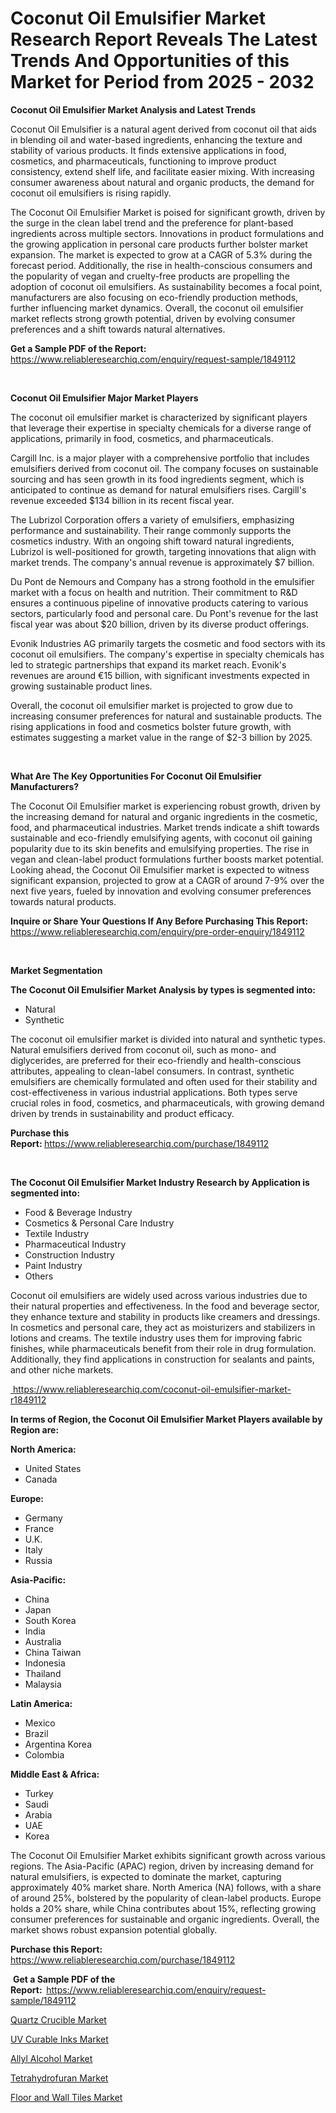 <p><h1>Coconut Oil Emulsifier Market Research Report Reveals The Latest Trends And Opportunities of this Market for Period from 2025 - 2032</h1></p><p><strong>Coconut Oil Emulsifier Market Analysis and Latest Trends</strong></p>
<p><p>Coconut Oil Emulsifier is a natural agent derived from coconut oil that aids in blending oil and water-based ingredients, enhancing the texture and stability of various products. It finds extensive applications in food, cosmetics, and pharmaceuticals, functioning to improve product consistency, extend shelf life, and facilitate easier mixing. With increasing consumer awareness about natural and organic products, the demand for coconut oil emulsifiers is rising rapidly.</p><p>The Coconut Oil Emulsifier Market is poised for significant growth, driven by the surge in the clean label trend and the preference for plant-based ingredients across multiple sectors. Innovations in product formulations and the growing application in personal care products further bolster market expansion. The market is expected to grow at a CAGR of 5.3% during the forecast period. Additionally, the rise in health-conscious consumers and the popularity of vegan and cruelty-free products are propelling the adoption of coconut oil emulsifiers. As sustainability becomes a focal point, manufacturers are also focusing on eco-friendly production methods, further influencing market dynamics. Overall, the coconut oil emulsifier market reflects strong growth potential, driven by evolving consumer preferences and a shift towards natural alternatives.</p></p>
<p><strong>Get a Sample PDF of the Report:&nbsp;</strong> <a href="https://www.reliableresearchiq.com/enquiry/request-sample/1849112?utm_campaign=104&utm_medium=2&utm_source=Github&utm_content=ia&utm_term=02042025&utm_id=coconut-oil-emulsifier">https://www.reliableresearchiq.com/enquiry/request-sample/1849112</a></p>
<p>&nbsp;</p>
<p><strong>Coconut Oil Emulsifier Major Market Players</strong></p>
<p><p>The coconut oil emulsifier market is characterized by significant players that leverage their expertise in specialty chemicals for a diverse range of applications, primarily in food, cosmetics, and pharmaceuticals.</p><p>Cargill Inc. is a major player with a comprehensive portfolio that includes emulsifiers derived from coconut oil. The company focuses on sustainable sourcing and has seen growth in its food ingredients segment, which is anticipated to continue as demand for natural emulsifiers rises. Cargill's revenue exceeded $134 billion in its recent fiscal year.</p><p>The Lubrizol Corporation offers a variety of emulsifiers, emphasizing performance and sustainability. Their range commonly supports the cosmetics industry. With an ongoing shift toward natural ingredients, Lubrizol is well-positioned for growth, targeting innovations that align with market trends. The company's annual revenue is approximately $7 billion.</p><p>Du Pont de Nemours and Company has a strong foothold in the emulsifier market with a focus on health and nutrition. Their commitment to R&D ensures a continuous pipeline of innovative products catering to various sectors, particularly food and personal care. Du Pont's revenue for the last fiscal year was about $20 billion, driven by its diverse product offerings.</p><p>Evonik Industries AG primarily targets the cosmetic and food sectors with its coconut oil emulsifiers. The company's expertise in specialty chemicals has led to strategic partnerships that expand its market reach. Evonik's revenues are around €15 billion, with significant investments expected in growing sustainable product lines.</p><p>Overall, the coconut oil emulsifier market is projected to grow due to increasing consumer preferences for natural and sustainable products. The rising applications in food and cosmetics bolster future growth, with estimates suggesting a market value in the range of $2-3 billion by 2025.</p></p>
<p>&nbsp;</p>
<p><strong>What Are The Key Opportunities For Coconut Oil Emulsifier Manufacturers?</strong></p>
<p><p>The Coconut Oil Emulsifier market is experiencing robust growth, driven by the increasing demand for natural and organic ingredients in the cosmetic, food, and pharmaceutical industries. Market trends indicate a shift towards sustainable and eco-friendly emulsifying agents, with coconut oil gaining popularity due to its skin benefits and emulsifying properties. The rise in vegan and clean-label product formulations further boosts market potential. Looking ahead, the Coconut Oil Emulsifier market is expected to witness significant expansion, projected to grow at a CAGR of around 7-9% over the next five years, fueled by innovation and evolving consumer preferences towards natural products.</p></p>
<p><strong>Inquire or Share Your Questions If Any Before Purchasing This Report:</strong> <a href="https://www.reliableresearchiq.com/enquiry/pre-order-enquiry/1849112?utm_campaign=104&utm_medium=2&utm_source=Github&utm_content=ia&utm_term=02042025&utm_id=coconut-oil-emulsifier">https://www.reliableresearchiq.com/enquiry/pre-order-enquiry/1849112</a></p>
<p>&nbsp;</p>
<p><strong>Market Segmentation</strong></p>
<p><strong>The Coconut Oil Emulsifier Market Analysis by types is segmented into:</strong></p>
<p><ul><li>Natural</li><li>Synthetic</li></ul></p>
<p><p>The coconut oil emulsifier market is divided into natural and synthetic types. Natural emulsifiers derived from coconut oil, such as mono- and diglycerides, are preferred for their eco-friendly and health-conscious attributes, appealing to clean-label consumers. In contrast, synthetic emulsifiers are chemically formulated and often used for their stability and cost-effectiveness in various industrial applications. Both types serve crucial roles in food, cosmetics, and pharmaceuticals, with growing demand driven by trends in sustainability and product efficacy.</p></p>
<p><strong>Purchase this Report:&nbsp;</strong><a href="https://www.reliableresearchiq.com/purchase/1849112?utm_campaign=104&utm_medium=2&utm_source=Github&utm_content=ia&utm_term=02042025&utm_id=coconut-oil-emulsifier">https://www.reliableresearchiq.com/purchase/1849112</a></p>
<p>&nbsp;</p>
<p><strong>The Coconut Oil Emulsifier Market Industry Research by Application is segmented into:</strong></p>
<p><ul><li>Food & Beverage Industry</li><li>Cosmetics & Personal Care Industry</li><li>Textile Industry</li><li>Pharmaceutical Industry</li><li>Construction Industry</li><li>Paint Industry</li><li>Others</li></ul></p>
<p><p>Coconut oil emulsifiers are widely used across various industries due to their natural properties and effectiveness. In the food and beverage sector, they enhance texture and stability in products like creamers and dressings. In cosmetics and personal care, they act as moisturizers and stabilizers in lotions and creams. The textile industry uses them for improving fabric finishes, while pharmaceuticals benefit from their role in drug formulation. Additionally, they find applications in construction for sealants and paints, and other niche markets.</p></p>
<p><a href="https://www.reliableresearchiq.com/coconut-oil-emulsifier-market-r1849112?utm_campaign=104&utm_medium=2&utm_source=Github&utm_content=ia&utm_term=02042025&utm_id=coconut-oil-emulsifier">&nbsp;https://www.reliableresearchiq.com/coconut-oil-emulsifier-market-r1849112</a></p>
<p><strong>In terms of Region, the Coconut Oil Emulsifier Market Players available by Region are:</strong></p>
<p>
    <p> <strong> North America: </strong>
        <ul>
            <li>United States</li>
            <li>Canada</li>
        </ul>
        </p> 
    <p> <strong> Europe: </strong>
        <ul>
            <li>Germany</li>
            <li>France</li>
            <li>U.K.</li>
            <li>Italy</li>
            <li>Russia</li>
        </ul>
        </p> 
    <p> <strong> Asia-Pacific: </strong>
        <ul>
            <li>China</li>
            <li>Japan</li>
            <li>South Korea</li>
            <li>India</li>
            <li>Australia</li>
            <li>China Taiwan</li>
            <li>Indonesia</li>
            <li>Thailand</li>
            <li>Malaysia</li>
        </ul>
        </p> 
    <p> <strong> Latin America: </strong>
        <ul>
            <li>Mexico</li>
            <li>Brazil</li>
            <li>Argentina Korea</li>
            <li>Colombia</li>
        </ul>
        </p> 
    <p> <strong> Middle East & Africa: </strong>
        <ul>
            <li>Turkey</li>
            <li>Saudi</li>
            <li>Arabia</li>
            <li>UAE</li>
            <li>Korea</li>
        </ul>
    </p>
    </p>
<p><p>The Coconut Oil Emulsifier Market exhibits significant growth across various regions. The Asia-Pacific (APAC) region, driven by increasing demand for natural emulsifiers, is expected to dominate the market, capturing approximately 40% market share. North America (NA) follows, with a share of around 25%, bolstered by the popularity of clean-label products. Europe holds a 20% share, while China contributes about 15%, reflecting growing consumer preferences for sustainable and organic ingredients. Overall, the market shows robust expansion potential globally.</p></p>
<p><strong>Purchase this Report: </strong><a href="https://www.reliableresearchiq.com/purchase/1849112?utm_campaign=104&utm_medium=2&utm_source=Github&utm_content=ia&utm_term=02042025&utm_id=coconut-oil-emulsifier">https://www.reliableresearchiq.com/purchase/1849112</a></p>
<p>&nbsp;<strong>Get a Sample PDF of the Report:&nbsp;&nbsp;</strong><a href="https://www.reliableresearchiq.com/enquiry/request-sample/1849112?utm_campaign=104&utm_medium=2&utm_source=Github&utm_content=ia&utm_term=02042025&utm_id=coconut-oil-emulsifier">https://www.reliableresearchiq.com/enquiry/request-sample/1849112</a></p>
<p><strong></strong></p>
<p><p><a href="https://github.com/kleyderoomes/Market-Research-Report-List-1/blob/main/quartz-crucible-market.md?utm_campaign=104&utm_medium=2&utm_source=Github&utm_content=ia&utm_term=02042025&utm_id=coconut-oil-emulsifier">Quartz Crucible Market</a></p><p><a href="https://github.com/evraltandre36/Market-Research-Report-List-1/blob/main/uv-curable-inks-market.md?utm_campaign=104&utm_medium=2&utm_source=Github&utm_content=ia&utm_term=02042025&utm_id=coconut-oil-emulsifier">UV Curable Inks Market</a></p><p><a href="https://github.com/hoppeellia6b/Market-Research-Report-List-1/blob/main/allyl-alcohol-market.md?utm_campaign=104&utm_medium=2&utm_source=Github&utm_content=ia&utm_term=02042025&utm_id=coconut-oil-emulsifier">Allyl Alcohol Market</a></p><p><a href="https://github.com/cavushjla/Market-Research-Report-List-1/blob/main/tetrahydrofuran-market.md?utm_campaign=104&utm_medium=2&utm_source=Github&utm_content=ia&utm_term=02042025&utm_id=coconut-oil-emulsifier">Tetrahydrofuran Market</a></p><p><a href="https://github.com/nedzazollo74/Market-Research-Report-List-1/blob/main/floor-and-wall-tiles-market.md?utm_campaign=104&utm_medium=2&utm_source=Github&utm_content=ia&utm_term=02042025&utm_id=coconut-oil-emulsifier">Floor and Wall Tiles Market</a></p></p>